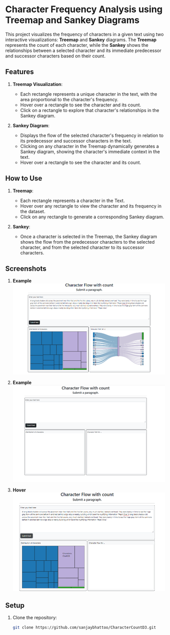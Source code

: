 # Character Frequency Analysis using Treemap and Sankey Diagrams

This project visualizes the frequency of characters in a given text using two interactive visualizations: **Treemap** and **Sankey** diagrams. The **Treemap** represents the count of each character, while the **Sankey** shows the relationships between a selected character and its immediate predecessor and successor characters based on their count.

## Features

1. **Treemap Visualization**:
    - Each rectangle represents a unique character in the text, with the area proportional to the character's frequency.
    - Hover over a rectangle to see the character and its count.
    - Click on a rectangle to explore that character's relationships in the Sankey diagram.

2. **Sankey Diagram**:
    - Displays the flow of the selected character's frequency in relation to its predecessor and successor characters in the text.
    - Clicking on any character in the Treemap dynamically generates a Sankey diagram, showing the character's immediate context in the text.
    -  Hover over a rectangle to see the character and its count.

## How to Use

1. **Treemap**:
    - Each rectangle represents a character in the Text.
    - Hover over any rectangle to view the character and its frequency in the dataset.
    - Click on any rectangle to generate a corresponding Sankey diagram.

2. **Sankey**:
    - Once a character is selected in the Treemap, the Sankey diagram shows the flow from the predecessor characters to the selected character, and from the selected character to its successor characters.

## Screenshots

1. **Example**  
   ![Treemap](./Capture.PNG)

2. **Example**  
   ![Treemap](./Screenshot1.png)

3. **Hover**  
   ![Treemap](./Screenshot2.png)

## Setup

1. Clone the repository:
   ```bash
   git clone https://github.com/sanjaybhattoo/CharacterCountD3.git
